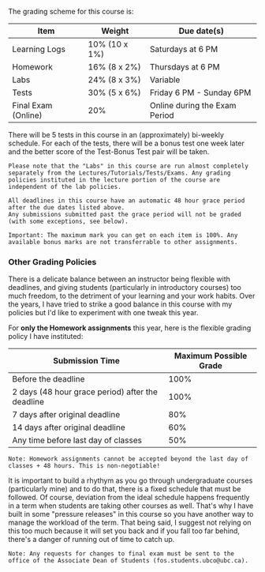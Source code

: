 The grading scheme for this course is:

| Item                | Weight        | Due date(s)                   |
|---------------------|---------------|-------------------------------|
| Learning Logs       | 10% (10 x 1%) | Saturdays at 6 PM             |
| Homework            | 16% (8 x 2%)  | Thursdays at 6 PM             |
| Labs                | 24% (8 x 3%)  | Variable                      |
| Tests               | 30% (5 x 6%)  | Friday 6 PM - Sunday 6PM  |
| Final Exam (Online) | 20%           | Online during the Exam Period |

There will be 5 tests in this course in an (approximately) bi-weekly schedule.
For each of the tests, there will be a bonus test one week later and the better score of the Test-Bonus Test pair will be taken.

```{caution} 
Please note that the "Labs" in this course are run almost completely separately from the Lectures/Tutorials/Tests/Exams. Any grading policies instituted in the lecture portion of the course are independent of the lab policies.
```

```{attention} 
All deadlines in this course have an automatic 48 hour grace period after the due dates listed above.
Any submissions submitted past the grace period will not be graded (with some exceptions, see below).
```

```{note}
Important: The maximum mark you can get on each item is 100%. Any available bonus marks are not transferrable to other assignments.
```

### Other Grading Policies

There is a delicate balance between an instructor being flexible with deadlines, and giving students (particularly in introductory courses) too much freedom, to the detriment of your learning and your work habits.
Over the years, I have tried to strike a good balance in this course with my policies but I'd like to experiment with one tweak this year.  

For **only the Homework assignments** this year, here is the flexible grading policy I have instituted:

| Submission Time                                  | Maximum Possible Grade |
|--------------------------------------------------|------------------------|
| Before the deadline                              | 100%                   |
| 2 days (48 hour grace period) after the deadline | 100%                   |
| 7 days after original deadline                   | 80%                    |
| 14 days after original deadline                  | 60%                    |
| Any time before last day of classes              | 50%                    |

```{note}
Note: Homework assignments cannot be accepted beyond the last day of classes + 48 hours. This is non-negotiable!
```

It is important to build a rhythym as you go through undergraduate courses (particularly mine) and to do that, there is a fixed schedule that must be followed. 
Of course, deviation from the ideal schedule happens frequently in a term when students are taking other courses as well. 
That's why I have built in some "pressure releases" in this course so you have another way to manage the workload of the term.
That being said, I suggest not relying on this too much because it will set you back and if you fall too far behind, there's a danger of running out of time to catch up.

```{note}
Note: Any requests for changes to final exam must be sent to the office of the Associate Dean of Students (fos.students.ubco@ubc.ca).
```